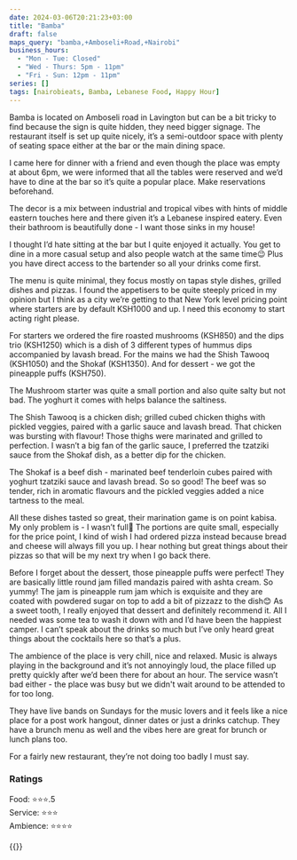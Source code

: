 ```yaml
---
date: 2024-03-06T20:21:23+03:00
title: "Bamba"
draft: false
maps_query: "bamba,+Amboseli+Road,+Nairobi"
business_hours:
  - "Mon - Tue: Closed"
  - "Wed - Thurs: 5pm - 11pm"
  - "Fri - Sun: 12pm - 11pm"
series: []
tags: [nairobieats, Bamba, Lebanese Food, Happy Hour]
---
```


Bamba is located on Amboseli road in Lavington but can be a bit tricky to find because the sign is quite hidden, they need bigger signage. The restaurant itself is set up quite nicely, it’s a semi-outdoor space with plenty of seating space either at the bar or the main dining space.

I came here for dinner with a friend and even though the place was empty at about 6pm, we were informed that all the tables were reserved and we’d have to dine at the bar so it’s quite a popular place. Make reservations beforehand.

The decor is a mix between industrial and tropical vibes with hints of middle eastern touches here and there given it’s a Lebanese inspired eatery. Even their bathroom is beautifully done - I want those sinks in my house!

I thought I’d hate sitting at the bar but I quite enjoyed it actually. You get to dine in a more casual setup and also people watch at the same time😉 Plus you have direct access to the bartender so all your drinks come first.

The menu is quite minimal, they focus mostly on tapas style dishes, grilled dishes and pizzas. I found the appetisers to be quite steeply priced in my opinion but I think as a city we’re getting to that New York level pricing point where starters are by default KSH1000 and up. I need this economy to start acting right please.

For starters we ordered the fire roasted mushrooms (KSH850) and the dips trio (KSH1250) which is a dish of 3 different types of hummus dips accompanied by lavash bread. For the mains we had the Shish Tawooq (KSH1050) and the Shokaf (KSH1350). And for dessert - we got the pineapple puffs (KSH750).

The Mushroom starter was quite a small portion and also quite salty but not bad. The yoghurt it comes with helps balance the saltiness.

The Shish Tawooq is a chicken dish; grilled cubed chicken thighs with pickled veggies, paired with a garlic sauce and lavash bread. That chicken was bursting with flavour! Those thighs were marinated and grilled to perfection. I wasn’t a big fan of the garlic sauce, I preferred the tzatziki sauce from the Shokaf dish, as a better dip for the chicken.

The Shokaf is a beef dish - marinated beef tenderloin cubes paired with yoghurt tzatziki sauce and lavash bread. So so good! The beef was so tender, rich in aromatic flavours and the pickled veggies added a nice tartness to the meal.

All these dishes tasted so great, their marination game is on point kabisa. My only problem is - I wasn’t full🥲 The portions are quite small, especially for the price point, I kind of wish I had ordered pizza instead because bread and cheese will always fill you up. I hear nothing but great things about their pizzas so that will be my next try when I go back there.

Before I forget about the dessert, those pineapple puffs were perfect! They are basically little round jam filled mandazis paired with ashta cream. So yummy! The jam is pineapple rum jam which is exquisite and they are coated with powdered sugar on top to add a bit of pizzazz to the dish😊 As a sweet tooth, I really enjoyed that dessert and definitely recommend it. All I needed was some tea to wash it down with and I’d have been the happiest camper. I can’t speak about the drinks so much but I’ve only heard great things about the cocktails here so that’s a plus.

The ambience of the place is very chill, nice and relaxed. Music is always playing in the background and it’s not annoyingly loud, the place filled up pretty quickly after we’d been there for about an hour. The service wasn’t bad either - the place was busy but we didn't wait around to be attended to for too long.

They have live bands on Sundays for the music lovers and it feels like a nice place for a post work hangout, dinner dates or just a drinks catchup. They have a brunch menu as well and the vibes here are great for brunch or lunch plans too.

For a fairly new restaurant, they’re not doing too badly I must say.

### Ratings

Food: ⭐️⭐️⭐️.5<br>
Service: ⭐️⭐️⭐️<br>
Ambience: ⭐️⭐️⭐️⭐️<br>

{{<remote-image-gallery key="bamba">}}
